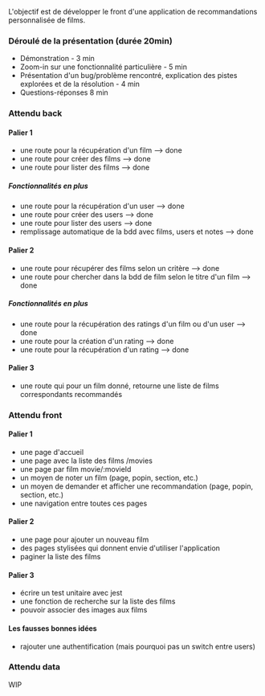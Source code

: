 L'objectif est de développer le front d'une application de recommandations personnalisée de films.

### Déroulé de la présentation (durée 20min)

- Démonstration - 3 min
- Zoom-in sur une fonctionnalité particulière - 5 min
- Présentation d'un bug/problème rencontré, explication des pistes explorées et de la résolution - 4 min
- Questions-réponses 8 min

### Attendu back

#### Palier 1
- une route pour la récupération d'un film  --> done
- une route pour créer des films            --> done
- une route pour lister des films           --> done

##### Fonctionnalités en plus
- une route pour la récupération d'un user  --> done
- une route pour créer des users            --> done
- une route pour lister des users           --> done
- remplissage automatique de la bdd avec films, users et notes  --> done

#### Palier 2
- une route pour récupérer des films selon un critère                   --> done
- une route pour chercher dans la bdd de film selon le titre d'un film  --> done

##### Fonctionnalités en plus
- une route pour la récupération des ratings d'un film ou d'un user  --> done
- une route pour la création d'un rating                             --> done
- une route pour la récupération d'un rating                         --> done

#### Palier 3
- une route qui pour un film donné, retourne une liste de films correspondants recommandés

### Attendu front

#### Palier 1
- une page d'accueil
- une page avec la liste des films /movies
- une page par film movie/:movieId
- un moyen de noter un film (page, popin, section, etc.)
- un moyen de demander et afficher une recommandation (page, popin, section, etc.)
- une navigation entre toutes ces pages

#### Palier 2
- une page pour ajouter un nouveau film
- des pages stylisées qui donnent envie d'utiliser l'application
- paginer la liste des films

#### Palier 3
- écrire un test unitaire avec jest
- une fonction de recherche sur la liste des films
- pouvoir associer des images aux films

#### Les fausses bonnes idées
- rajouter une authentification (mais pourquoi pas un switch entre users)


### Attendu data

WIP

